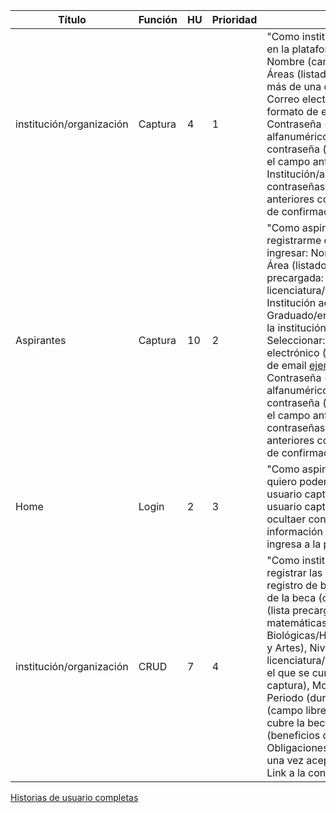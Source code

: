 | Título | Función | HU | Prioridad | Descripción | 
| -- | -- | -- | -- | -- |
| institución/organización | Captura | 4 | 1 | "Como institución quiero poder registrarme en la plataforma. Se deben ingresar: Nombre (campo libre de captura), Área/ Áreas (listado precargado, se puede elegir más de una opción), País, Encargado, Correo electrónico (debe cumplir con el formato de email ejemplo@ejemplo.com), Contraseña (debe tener 8 dígitos alfanuméricos), Confirnación de contraseña (que coincida con la escrita en el campo anterior,Seleccionar: Institución/aspirante. Debe ocultar las contraseñas escritas en los campos anteriores con ***. Se enviará un correo de confirmación de registro" |
|Aspirantes	| Captura | 10 | 2 | "Como aspirante a becario quiero poder registrarme en la plataforma.Se deben ingresar: Nombre (campo libre de captura), Área (listado precargado), País, Nivel (lista precargada: licenciatura/maestría/doctorado), Institución actual, Opciones de: Graduado/en curso, Avance en créditos de la institución actual (si aplica), Promedio, Seleccionar: Institución/aspirante, Correo electrónico (debe cumplir con el formato de email ejemplo@ejemplo.com), Contraseña (debe tener 8 dígitos alfanuméricos), Confirmación de contraseña (que coincida con la escrita en el campo anterior). Debe ocultar las contraseñas escritas en los campos anteriores con ***. Se enviará un correo de confirmación de registro" |
|Home | Login | 2 | 3 | "Como aspirante/institución registrado quiero poder ingresar a la plataforma: El usuario captura su correo electrónico, El usuario captura su contraseña (se debe ocultaer con asteríscos), Se valida la información y en caso de ser exitoso ingresa a la pantalla principal (layout)" |
|institución/organización | CRUD | 7 | 4 | "Como institución registrada quiero poder registrar las becas disponibles. Para el registro de becas se ingresarán: Nombre de la beca (campo libre de captura), Área (lista precargada: Físico-matemáticas/Médico-Biológicas/Histórico.sociales/Humanidades y Artes), Nivel (lista precargada: licenciatura/maestría/doctorado), País (en el que se cursará la beca) (campo libre de captura), Modalidad (remota o presencial), Periodo (duración de la beca), Requisitos (campo libre de captura), Porcentaje que cubre la beca (campo numérico) Detalles (beneficios que ofrece la beca), Obligaciones que debe cumplir el becario una vez aceptado (campo libre de captura) Link a la convocatoria completa" |

[Historias de usuario completas](https://docs.google.com/spreadsheets/d/1_lVe5-j5xhm9oS5ahf5LL63G8u7DKObfZPk2XCRStgU/edit?usp=sharing)